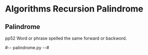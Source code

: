 # Algorithms Recursion Palindrome

## Palindrome
  pp52
Word or phrase spelled the same forward or backword.

#-- palindrome.py --#